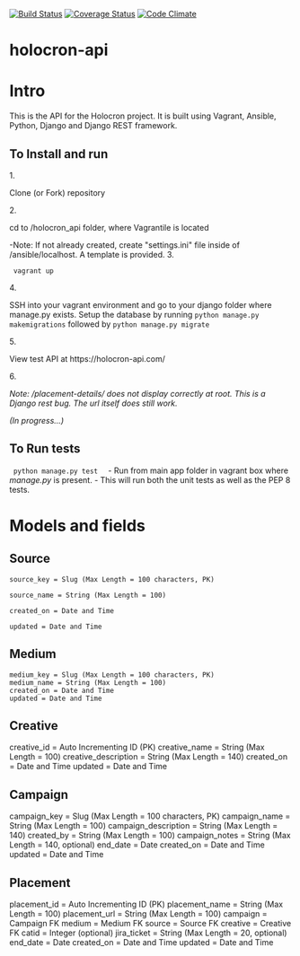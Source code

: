 [![Build Status](https://travis-ci.org/web-masons/holocron-api.svg)](https://travis-ci.org/web-masons/holocron-api)
[![Coverage Status](https://coveralls.io/repos/web-masons/holocron-api/badge.svg)](https://coveralls.io/r/web-masons/holocron-api)
[![Code Climate](https://codeclimate.com/github/web-masons/holocron-api/badges/gpa.svg)](https://codeclimate.com/github/web-masons/holocron-api)
# holocron-api
 
 
 <h1>Intro </h1>
 This is the API for the Holocron project.  It is built using Vagrant, Ansible, Python, Django and Django REST framework.
 
 <h2>To Install and run </h2>
 1. <p>Clone (or Fork) repository </p>
 2. <p>cd to /holocron_api folder, where Vagrantile is located </p>
 <p>      -Note: If not already created, create "settings.ini" file inside of /ansible/localhost.  A template is provided.
 3. <p><code> vagrant up </code> </p>
 4. <p> SSH into your vagrant environment and go to your django folder where manage.py exists. 
 Setup the database by running <code>python manage.py makemigrations</code>
 followed by <code>python manage.py migrate</code> </p>
 5. <p> View test API at https://holocron-api.com/ </p>
 6. <p><i> Note: /placement-details/ does not display correctly at root.  This is a Django rest bug.  The url itself does still work. </i></p>
    
<i>(In progress...)</i>

 <h2>To Run tests</h2>
 <p> <code> python manage.py test  </code>  - Run from main app folder in vagrant box where <i>manage.py</i> is present.
 - This will run both the unit tests as well as the PEP 8 tests.</p>
 
<h1>Models and fields</h1>
 <h2>Source</h2>
 
    source_key = Slug (Max Length = 100 characters, PK)
    
    source_name = String (Max Length = 100)
    
    created_on = Date and Time
    
    updated = Date and Time
 <h2>Medium</h2>

    medium_key = Slug (Max Length = 100 characters, PK)
    medium_name = String (Max Length = 100)
    created_on = Date and Time
    updated = Date and Time

 <h2>Creative</h2>
    creative_id = Auto Incrementing ID (PK)
    creative_name = String (Max Length = 100)
    creative_description = String (Max Length = 140)
    created_on = Date and Time
    updated = Date and Time
 </p>
 <h2>Campaign</h2>
 <p>
    campaign_key = Slug (Max Length = 100 characters, PK)
    campaign_name = String (Max Length = 100)
    campaign_description = String (Max Length = 140)
    created_by = String (Max Length = 100)
    campaign_notes = String (Max Length = 140, optional)
    end_date = Date
    created_on = Date and Time
    updated = Date and Time
 </p>
 <h2>Placement</h2>
 <p>
    placement_id = Auto Incrementing ID (PK)
    placement_name = String (Max Length = 100)
    placement_url = String (Max Length = 100)
    campaign = Campaign FK
    medium = Medium FK
    source = Source FK
    creative = Creative FK
    catid = Integer (optional)
    jira_ticket = String (Max Length = 20, optional)
    end_date = Date
    created_on = Date and Time
    updated = Date and Time
 </p>
    
 
 
 